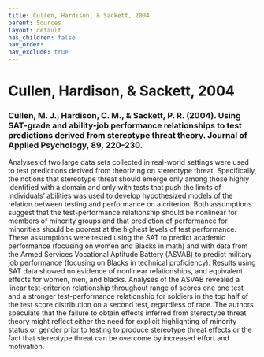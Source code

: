 ```yaml
---
title: Cullen, Hardison, & Sackett, 2004
parent: Sources
layout: default
has_children: false
nav_order: 
nav_exclude: true
---
```


# Cullen, Hardison, & Sackett, 2004

### Cullen, M. J., Hardison, C. M., & Sackett, P. R. (2004). Using SAT-grade and ability-job performance relationships to test predictions derived from stereotype threat theory. Journal of Applied Psychology, 89, 220-230.

Analyses of two large data sets collected in real-world settings were used to test predictions derived from theorizing on stereotype threat. Specifically, the notions that stereotype threat should emerge only among those highly identified with a domain and only with tests that push the limits of individuals’ abilities was used to develop hypothesized models of the relation between testing and performance on a criterion. Both assumptions suggest that the test-performance relationship should be nonlinear for members of minority groups and that prediction of performance for minorities should be poorest at the highest levels of test performance. These assumptions were tested using the SAT to predict academic performance (focusing on women and Blacks in math) and with data from the Armed Services Vocational Aptitude Battery (ASVAB) to predict military job performance (focusing on Blacks in technical proficiency). Results using SAT data showed no evidence of nonlinear relationships, and equivalent effects for women, men, and blacks. Analyses of the ASVAB revealed a linear test-criterion relationship throughout range of scores one one test and a stronger test-performance relationship for soldiers in the top half of the test score distribution on a second test, regardless of race. The authors speculate that the failure to obtain effects inferred from stereotype threat theory might reflect either the need for explicit highlighting of minority status or gender prior to testing to produce stereotype threat effects or the fact that stereotype threat can be overcome by increased effort and motivation.
